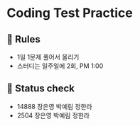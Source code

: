 # Coding Test Practice

## 📌 Rules
* 1일 1문제 풀어서 올리기
* 스터디는 일주일에 2회, PM 1:00

## 📌 Status check
* 14888 장은영 박예림 정한라
* 2504 장은영 박예림 정한라
